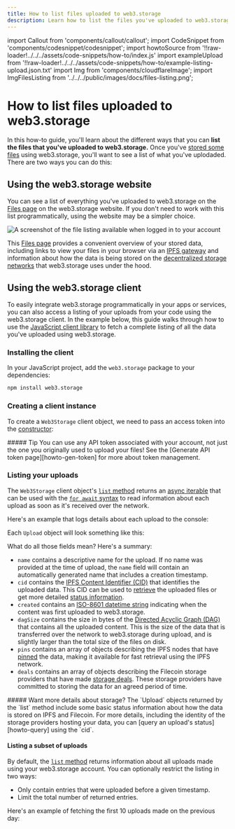 ```yaml
---
title: How to list files uploaded to web3.storage
description: Learn how to list the files you've uploaded to web3.storage in this quick how-to guide.
---
```


import Callout from 'components/callout/callout';
import CodeSnippet from 'components/codesnippet/codesnippet';
import howtoSource from '!!raw-loader!../../../assets/code-snippets/how-to/index.js'
import exampleUpload from '!!raw-loader!../../../assets/code-snippets/how-to/example-listing-upload.json.txt'
import Img from 'components/cloudflareImage';
import ImgFilesListing from '../../../public/images/docs/files-listing.png';

# How to list files uploaded to web3.storage

In this how-to guide, you'll learn about the different ways that you can **list the files that you've uploaded to web3.storage.**
Once you've [stored some files][howto-store] using web3.storage, you'll want to see a list of what you've uplodaded. There are two ways you can do this:

## Using the web3.storage website

You can see a list of everything you've uploaded to web3.storage on the [Files page][site-files] on the web3.storage website. If you don't need to work with this list programmatically, using the website may be a simpler choice.

<Img src={ImgFilesListing} alt="A screenshot of the file listing available when logged in to your account" />

This [Files page][site-files] provides a convenient overview of your stored data, including links to view your files in your browser via an [IPFS gateway][ipfs-docs-gateway] and information about how the data is being stored on the [decentralized storage networks][concepts-decentralized-storage] that web3.storage uses under the hood.

## Using the web3.storage client

To easily integrate web3.storage programmatically in your apps or services, you can also access a listing of your uploads from your code using the web3.storage client. In the example below, this guide walks through how to use the [JavaScript client library][reference-js-client] to fetch a complete listing of all the data you've uploaded using web3.storage.

### Installing the client

In your JavaScript project, add the `web3.storage` package to your dependencies:

```bash
npm install web3.storage
```

### Creating a client instance

To create a `Web3Storage` client object, we need to pass an access token into the [constructor][reference-js-constructor]:

<CodeSnippet lang="js" src={howtoSource} region="makeStorageClient" />

<Callout type="info">
##### Tip
You can use any API token associated with your account, not just the one you originally used to upload your files! See the [Generate API token page][howto-gen-token] for more about token management.
</Callout>

### Listing your uploads

The `Web3Storage` client object's [`list` method][reference-js-list] returns an [async iterable][js-async-iterable-explainer] that can be used with the [`for await` syntax][mdn-for-await-of] to read information about each upload as soon as it's received over the network.

Here's an example that logs details about each upload to the console:

<CodeSnippet lang="js" src={howtoSource} region="listUploads" />

Each `Upload` object will look something like this:

<CodeSnippet lang="json" src={exampleUpload} />

What do all those fields mean? Here's a summary:

- `name` contains a descriptive name for the upload. If no name was provided at the time of upload, the `name` field will contain an automatically generated name that includes a creation timestamp.
- `cid` contains the [IPFS Content Identifier (CID)][ipfs-docs-cid] that identifies the uploaded data. This CID can be used to [retrieve][howto-retrieve] the uploaded files or get more detailed [status information][howto-query].
- `created` contains an [ISO-8601 datetime string][iso-8601] indicating when the content was first uploaded to web3.storage.
- `dagSize` contains the size in bytes of the [Directed Acyclic Graph (DAG)][ipfs-docs-merkle-dag] that contains all the uploaded content. This is the size of the data that is transferred over the network to web3.storage during upload, and is slightly larger than the total size of the files on disk.
- `pins` contains an array of objects describing the IPFS nodes that have [pinned][ipfs-docs-pinning] the data, making it available for fast retrieval using the IPFS network.
- `deals` contains an array of objects describing the Filecoin storage providers that have made [storage deals][fil-docs-deals]. These storage providers have committed to storing the data for an agreed period of time.

<Callout type="info">
##### Want more details about storage?
The `Upload` objects returned by the `list` method include some basic status information about how the data is stored on IPFS and Filecoin. For more details, including the identity of the storage providers hosting your data, you can [query an upload's status][howto-query] using the `cid`.
</Callout>

#### Listing a subset of uploads

By default, the [`list` method][reference-js-list] returns information about all uploads made using your web3.storage account. You can optionally restrict the listing in two ways:

- Only contain entries that were uploaded before a given timestamp.
- Limit the total number of returned entries.

Here's an example of fetching the first 10 uploads made on the previous day:

<CodeSnippet lang="js" src={howtoSource} region="listWithLimits" />

[howto-store]: /docs/how-tos/store/
[howto-retrieve]: /docs/how-tos/retrieve/
[howto-query]: /docs/how-tos/query/
[howto-gen-token]: /docs/how-tos/generate-api-token/
[concepts-decentralized-storage]: /docs/concepts/decentralized-storage/
[reference-js-client]: /docs/reference/js-client-library/
[reference-js-constructor]: /docs/reference/js-client-library/#constructor
[reference-js-list]: /docs/reference/js-client-library/#list-uploads
[site-files]: https://web3.storage/account
[ipfs-docs-gateway]: https://docs.ipfs.io/concepts/ipfs-gateway/
[ipfs-docs-cid]: https://docs.ipfs.io/concepts/content-addressing/
[ipfs-docs-merkle-dag]: https://docs.ipfs.io/concepts/merkle-dag/
[ipfs-docs-pinning]: https://docs.ipfs.io/concepts/persistence/
[fil-docs-deals]: https://docs.filecoin.io/about-filecoin/how-filecoin-works/#deals
[iso-8601]: https://en.wikipedia.org/wiki/ISO_8601
[js-async-iterable-explainer]: https://javascript.info/async-iterators-generators
[mdn-for-await-of]: https://developer.mozilla.org/en-US/docs/Web/JavaScript/Reference/Statements/for-await...of
